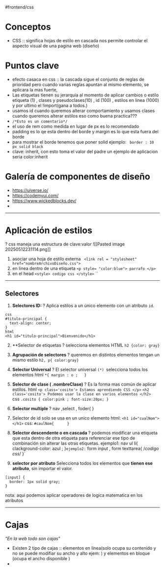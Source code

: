 #frontend/css


# Conceptos 
- CSS :: significa hojas de estilo en cascada nos permite controlar el aspecto visual de una pagina web (diseño)
<!--SR:!2025-05-22,7,250-->

# Puntos clave

- efecto casaca en css :: la cascada sigue el conjunto de reglas de prioridad pero cuando varias reglas apuntan al mismo elemento, se aplicara la mas fuerte, 
- Las etiquetas tienen su jerarquía al momento de aplicar cambios o estilo 
		etiqueta (1) , clases y pseudoclases(10) , id (100) , estilos en linea (1000) y por ultimo el !import(gana a todos.)
- usamos id cuando queremos alterar comportamiento y usamos clases cuando queremos alterar estilos eso como buena practica???
- ``/*Esto es un comentario*/``
- el uso de rem como medida en lugar de px es lo recomendado
- padding es lo qe esta dentro del borde y margin es lo que esta fuera del borde
- para mostrar el borde tenemos que poner solid ejemplo: ` border : 10 px solid black`
- clave: inherit, con esto toma el valor del padre un ejemplo de aplicacion seria color:inherit 
# Galería de componentes de diseño

- https://uiverse.io/ 
- https://codemyui.com/
- https://www.wickedblocks.dev/
- 



----

# Aplicación de estilos
?
css maneja una estructura de clave:valor
![[Pasted image 20250512231114.png]]
1. asociar una hoja de estilo externa 
` <link rel = "stylesheet" href="nombreArchivoDiseño.css">`
2. en linea dentro de una etiqueta
`<p style= "color:blue"> parrafo </p>`
3. en el head `<style> codigo css </style>`
``
----

## Selectores 

1. **Selectores ID:**
?
Aplica estilos a un único elemento con un atributo `id`.
```
css
#titulo-principal {
  text-align: center;
}
html
<h1 id="titulo-principal">Bienvenido</h1>

```
<!--SR:!2025-05-18,3,252-->

2. **Selector de etiquetas
?
selecciona elementos HTML
`h2 {color: gray}`
<!--SR:!2025-05-18,3,252-->

3. **Agrupación de selectores** 
?
queremos en distintos elementos tengan un mismo estilo
`h2, p{ color:gray}`
<!--SR:!2025-05-18,3,252-->

4. **Selector Universal**
?
El selector universal ``(*) ``selecciona todos los elementos html
`*{ margin : o ;   }`
<!--SR:!2025-06-29,11,270-->

5. **Selector de clase ( .nombreClase)**
?
Es la forma mas común de aplicar estilos.
		html
			`<p class='cosito'> Estamos aprendiendo CSS </p>`
			`<h2 class='cosito'> Podemos usar la clase en varios elementos </h2>  `
		css
			`.cosito { color:pink ; font-size:20px; }`
<!--SR:!2025-05-24,9,252-->

6. **Selector multiple**
?
nav ,select , foder{  }
<!--SR:!2025-05-18,3,252-->

7. Selector de id 
solo se usa en un unico elemento
html: `<h1 id="cualNom">   </h1>`
css: ` #caulNom{      } `

8. **Selector descendente o en cascada**
?
podemos modificar una etiqueta que esta dentro de otra etiqueta para referenciar ese tipo de combinación sin alterar las otras etiquetas. 
ejemplo1: nav ul li{ clackground-color: azul ; }`
ejemplo2: ` form input , form texttarea{  /*codigo css*/  }`


9. **selector por atributo** 
Selecciona todos los elementos que **tienen ese atributo**, sin importar el valor.
```
[input] {
  border: 1px solid gray;
}
```
nota: aqui podemos aplicar operadores de logica matematica en los atributos

-----
# Cajas

*"En la web todo son cajas"*



- Existen 2 tipo de cajas :: elementos en linea(solo ocupa su contenido y no se puede modifiar su ancho y alto ejem: <a>)  y elementos en bloque (ocupa el ancho disponible )
- 
